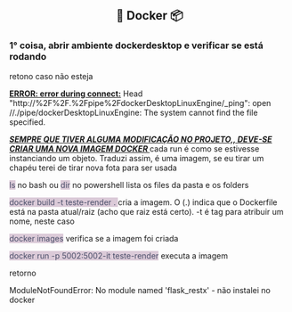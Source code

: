 ## <center>🚛 Docker 📦</center>

### 1° coisa, abrir ambiente dockerdesktop e verificar se está rodando

retono caso não esteja

<u><b>ERROR: error during connect:</b></u> Head "http://%2F%2F.%2Fpipe%2FdockerDesktopLinuxEngine/_ping": open //./pipe/dockerDesktopLinuxEngine: The system cannot find the file specified.
&nbsp;

<i><u><b>SEMPRE QUE TIVER ALGUMA MODIFICAÇÃO NO PROJETO,, DEVE-SE CRIAR UMA NOVA IMAGEM DOCKER </b></u></i> cada run é como se estivesse instanciando um objeto. Traduzi assim, é uma imagem, se eu tirar um chapéu terei de tirar nova fota para ser usada
&nbsp;

<span style="color: #4a4e69; background-color:rgb(219, 202, 216);"> ls</span> no bash ou <span style="color: #4a4e69; background-color:rgb(219, 202, 216);"> dir</span> no powershell lista os files da pasta e os folders

<span style="color: #4a4e69; background-color:rgb(219, 202, 216);"> docker build -t teste-render . </span> cria a imagem. O (.) indica que o Dockerfile está na pasta atual/raiz (acho que raiz está certo). -t é tag para atribuir um nome, neste caso

<span style="color: #4a4e69; background-color:rgb(219, 202, 216);"> docker images</span> verifica se a imagem foi criada

<span style="color: #4a4e69; background-color:rgb(219, 202, 216);"> docker run -p 5002:5002-it teste-render</span> executa a imagem

retorno

ModuleNotFoundError: No module named 'flask_restx' - não instalei no docker